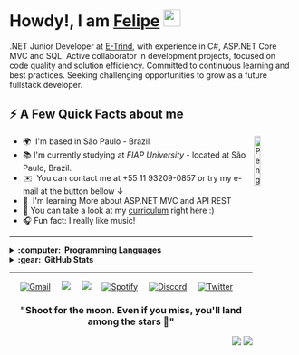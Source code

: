<!--<img width="30px" margin="0px" src="https://raw.githubusercontent.com/ABSphreak/ABSphreak/master/gifs/Hi.gif">-->
<h1>Howdy!, I am <a href="https://github.com/felipefzn">Felipe</a> <img height="30px" src="https://emojis.slackmojis.com/emojis/images/1531849430/4246/blob-sunglasses.gif?1531849430"></h1>
</h1>

.NET Junior Developer at [E-Trind](https://etrind.com.br/), with experience in C#, ASP.NET Core MVC and SQL. Active collaborator in development projects, focused on code quality and solution efficiency. Committed to continuous learning and best practices. Seeking challenging opportunities to grow as a future fullstack developer.

## ⚡️ A Few Quick Facts about me
* 🌍  I'm based in São Paulo - Brazil
<img align="right" src="https://raw.githubusercontent.com/Tarikul-Islam-Anik/Animated-Fluent-Emojis/master/Emojis/Animals/Penguin.png" alt="Penguin" width="15%" /><br>
* 📚  I'm currently studying at _FIAP University_ - located at São Paulo, Brazil.
* ✉️  You can contact me at +55 11 93209-0857 or try my e-mail at the button bellow ↓
* 🧠  I'm learning More about ASP.NET MVC and API REST
* 📖  You can take a look at my [curriculum](https://github.com/ffaZan/curriculum/blob/main/Felipe_Fazan.pdf) right here :)
* 🎧  Fun fact: I really like music! 

<hr>

<details>
  <summary><b>:computer: &nbsp;Programming Languages</b></summary>
  <br/>

![C#](https://img.shields.io/badge/C%23-239120.svg?&style=flat&logo=c-sharp&logoColor=white)&nbsp;
![.NET](https://img.shields.io/badge/.NET-512BD4.svg?&style=flat&logo=.net&logoColor=white)&nbsp;
![ASP.NET](https://img.shields.io/badge/ASP.NET-512BD4.svg?&style=flat&logo=.net&logoColor=white)&nbsp;
![ASP.NET MVC](https://img.shields.io/badge/ASP.NET%20MVC-512BD4.svg?&style=flat&logo=.net&logoColor=white)&nbsp;
![REST API](https://img.shields.io/badge/REST%20API-25D366.svg?&style=flat&logo=rest&logoColor=white)&nbsp;
![HTML](https://img.shields.io/badge/HTML5-E34F26.svg?&style=flat&logo=html5&logoColor=white)&nbsp;
![CSS](https://img.shields.io/badge/CSS3-%231572B6.svg?&style=flat&logo=css3&logoColor=white)&nbsp;
![Bootstrap](https://img.shields.io/badge/Bootstrap-563D7C.svg?&style=flat&logo=bootstrap&logoColor=white)&nbsp;
![JavaScript](https://img.shields.io/badge/JavaScript-F7DF1E.svg?&style=flat&logo=javascript&logoColor=black)&nbsp;
![SQL](https://img.shields.io/badge/SQL-4479A1.svg?&style=flat&logo=postgresql&logoColor=white)&nbsp;
![Git](https://img.shields.io/badge/Git-F05033.svg?&style=flat&logo=git&logoColor=white)&nbsp;

</details>

<details>
  <summary><b>:gear: &nbsp;GitHub Stats</b></summary>
  <br/>
    <p align="center">
        <img height="137px" src="https://github-readme-streak-stats.herokuapp.com/?user=felipefzn&hide_border=true&theme=nightowl" />
    </p>
    <p align="center">
        <img height="137px" src="https://github-readme-stats.vercel.app/api?username=felipefzn&hide_title=true&hide_border=true&show_icons=true&include_all_commits=true&count_private=true&line_height=21&theme=nightowl"/>          <img height="137px" src="https://github-readme-stats.vercel.app/api/top-langs/?username=felipefzn&hide=html&hide_title=true&hide_border=true&layout=compact&langs_count=8&theme=nightowl" />
    </p>
</details>

<hr>

<p align="center"> 
  <a href="mailto:felipeffazandebrito@gmail.com"><img src="https://img.shields.io/badge/Gmail-D14836?style=for-the-badge&logo=gmail&logoColor=white" alt="Gmail"></a>&nbsp;&nbsp;&nbsp;&nbsp;
  <a href="https://www.instagram.com/felipe_fzn/"><img src="https://img.shields.io/badge/instagram-%23dc2743.svg?&style=for-the-badge&logo=instagram&logoColor=white" /></a>&nbsp;&nbsp;&nbsp;&nbsp;
  <a href="https://www.linkedin.com/in/felipefazan//"><img src="https://img.shields.io/badge/linkedin-%230077B5.svg?&style=for-the-badge&logo=linkedin&logoColor=white" /></a>&nbsp;&nbsp;&nbsp;&nbsp;
  <a href="https://open.spotify.com/user/rs2kuqdhcbyl4vgim0qwiao4s"><img src="https://img.shields.io/badge/Spotify-1ED760?style=for-the-badge&logo=spotify&logoColor=white" alt="Spotify"></a>&nbsp;&nbsp;&nbsp;&nbsp;
  <a href="https://discord.com/users/fznn"><img src="https://img.shields.io/badge/Discord-%237289DA?style=for-the-badge&logo=discord&logoColor=white" alt="Discord"></a>&nbsp;&nbsp;&nbsp;&nbsp;
  <a href="https://twitter.com/f_fznn"><img src="https://img.shields.io/badge/Twitter-%231DA1F2?style=for-the-badge&logo=twitter&logoColor=white" alt="Twitter"></a>&nbsp;&nbsp;&nbsp;&nbsp;
</p>


</div>
  
  <h3 align="center"> "Shoot for the moon. Even if you miss, you'll land among the stars 🚀" </h3>

<p align="right">
<img src="https://komarev.com/ghpvc/?username=felipefzn&style=plastic&label=Views">
<img src="https://badges.pufler.dev/visits/felipefzn/felipefzn?color=black&logo=github"/>
</p>
